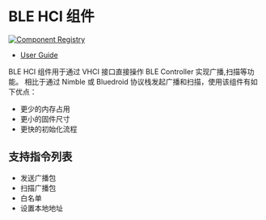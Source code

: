 # BLE HCI 组件

[![Component Registry](https://components.espressif.com/components/espressif/ble_hci/badge.svg)](https://components.espressif.com/components/espressif/ble_hci)

- [User Guide](https://docs.espressif.com/projects/esp-iot-solution/zh_CN/latest/bluetooth/ble_hci.html)

BLE HCI 组件用于通过 VHCI 接口直接操作 BLE Controller 实现广播,扫描等功能。
相比于通过 Nimble 或 Bluedroid 协议栈发起广播和扫描，使用该组件有如下优点：
- 更少的内存占用
- 更小的固件尺寸
- 更快的初始化流程

## 支持指令列表
- 发送广播包
- 扫描广播包
- 白名单
- 设置本地地址
